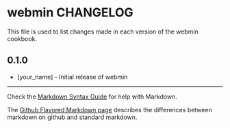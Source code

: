 webmin CHANGELOG
================

This file is used to list changes made in each version of the webmin cookbook.

0.1.0
-----
- [your_name] - Initial release of webmin

- - -
Check the [Markdown Syntax Guide](http://daringfireball.net/projects/markdown/syntax) for help with Markdown.

The [Github Flavored Markdown page](http://github.github.com/github-flavored-markdown/) describes the differences between markdown on github and standard markdown.
